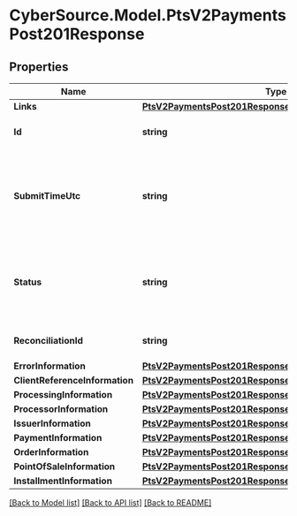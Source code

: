 # CyberSource.Model.PtsV2PaymentsPost201Response
## Properties

Name | Type | Description | Notes
------------ | ------------- | ------------- | -------------
**Links** | [**PtsV2PaymentsPost201ResponseLinks**](PtsV2PaymentsPost201ResponseLinks.md) |  | [optional] 
**Id** | **string** | An unique identification number assigned by CyberSource to identify the submitted request. | [optional] 
**SubmitTimeUtc** | **string** | Time of request in UTC. &#x60;Format: YYYY-MM-DDThh:mm:ssZ&#x60;  Example 2016-08-11T22:47:57Z equals August 11, 2016, at 22:47:57 (10:47:57 p.m.). The T separates the date and the time. The Z indicates UTC.  | [optional] 
**Status** | **string** | The status of the submitted transaction.  Possible values:  - AUTHORIZED  - PARTIAL_AUTHORIZED  - AUTHORIZED_PENDING_REVIEW  - DECLINED  - INVALID_REQUEST  | [optional] 
**ReconciliationId** | **string** | The reconciliation id for the submitted transaction. This value is not returned for all processors.  | [optional] 
**ErrorInformation** | [**PtsV2PaymentsPost201ResponseErrorInformation**](PtsV2PaymentsPost201ResponseErrorInformation.md) |  | [optional] 
**ClientReferenceInformation** | [**PtsV2PaymentsPost201ResponseClientReferenceInformation**](PtsV2PaymentsPost201ResponseClientReferenceInformation.md) |  | [optional] 
**ProcessingInformation** | [**PtsV2PaymentsPost201ResponseProcessingInformation**](PtsV2PaymentsPost201ResponseProcessingInformation.md) |  | [optional] 
**ProcessorInformation** | [**PtsV2PaymentsPost201ResponseProcessorInformation**](PtsV2PaymentsPost201ResponseProcessorInformation.md) |  | [optional] 
**IssuerInformation** | [**PtsV2PaymentsPost201ResponseIssuerInformation**](PtsV2PaymentsPost201ResponseIssuerInformation.md) |  | [optional] 
**PaymentInformation** | [**PtsV2PaymentsPost201ResponsePaymentInformation**](PtsV2PaymentsPost201ResponsePaymentInformation.md) |  | [optional] 
**OrderInformation** | [**PtsV2PaymentsPost201ResponseOrderInformation**](PtsV2PaymentsPost201ResponseOrderInformation.md) |  | [optional] 
**PointOfSaleInformation** | [**PtsV2PaymentsPost201ResponsePointOfSaleInformation**](PtsV2PaymentsPost201ResponsePointOfSaleInformation.md) |  | [optional] 
**InstallmentInformation** | [**PtsV2PaymentsPost201ResponseInstallmentInformation**](PtsV2PaymentsPost201ResponseInstallmentInformation.md) |  | [optional] 

[[Back to Model list]](../README.md#documentation-for-models) [[Back to API list]](../README.md#documentation-for-api-endpoints) [[Back to README]](../README.md)

